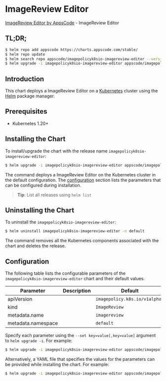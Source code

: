 # ImageReview Editor

[ImageReview Editor by AppsCode](https://appscode.com) - ImageReview Editor

## TL;DR;

```bash
$ helm repo add appscode https://charts.appscode.com/stable/
$ helm repo update
$ helm search repo appscode/imagepolicyk8sio-imagereview-editor --version=v0.20.0
$ helm upgrade -i imagepolicyk8sio-imagereview-editor appscode/imagepolicyk8sio-imagereview-editor -n default --create-namespace --version=v0.20.0
```

## Introduction

This chart deploys a ImageReview Editor on a [Kubernetes](http://kubernetes.io) cluster using the [Helm](https://helm.sh) package manager.

## Prerequisites

- Kubernetes 1.20+

## Installing the Chart

To install/upgrade the chart with the release name `imagepolicyk8sio-imagereview-editor`:

```bash
$ helm upgrade -i imagepolicyk8sio-imagereview-editor appscode/imagepolicyk8sio-imagereview-editor -n default --create-namespace --version=v0.20.0
```

The command deploys a ImageReview Editor on the Kubernetes cluster in the default configuration. The [configuration](#configuration) section lists the parameters that can be configured during installation.

> **Tip**: List all releases using `helm list`

## Uninstalling the Chart

To uninstall the `imagepolicyk8sio-imagereview-editor`:

```bash
$ helm uninstall imagepolicyk8sio-imagereview-editor -n default
```

The command removes all the Kubernetes components associated with the chart and deletes the release.

## Configuration

The following table lists the configurable parameters of the `imagepolicyk8sio-imagereview-editor` chart and their default values.

|     Parameter      | Description |                 Default                  |
|--------------------|-------------|------------------------------------------|
| apiVersion         |             | <code>imagepolicy.k8s.io/v1alpha1</code> |
| kind               |             | <code>ImageReview</code>                 |
| metadata.name      |             | <code>imagereview</code>                 |
| metadata.namespace |             | <code>default</code>                     |


Specify each parameter using the `--set key=value[,key=value]` argument to `helm upgrade -i`. For example:

```bash
$ helm upgrade -i imagepolicyk8sio-imagereview-editor appscode/imagepolicyk8sio-imagereview-editor -n default --create-namespace --version=v0.20.0 --set apiVersion=imagepolicy.k8s.io/v1alpha1
```

Alternatively, a YAML file that specifies the values for the parameters can be provided while
installing the chart. For example:

```bash
$ helm upgrade -i imagepolicyk8sio-imagereview-editor appscode/imagepolicyk8sio-imagereview-editor -n default --create-namespace --version=v0.20.0 --values values.yaml
```
